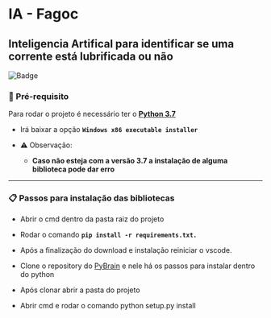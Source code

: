 # IA - Fagoc
## Inteligencia Artifical para identificar se uma corrente está lubrificada ou não
![Badge](https://img.shields.io/github/license/RobertsFerreira/IA-Fagoc)


### 🎲 Pré-requisito 

Para rodar o projeto é necessário ter o **[Python 3.7](https://www.python.org/downloads/release/python-379/)**

- Irá baixar a opção **`Windows x86 executable installer`**

- ⚠️ Observação:
    - **Caso não esteja com a versão 3.7 a instalação de alguma biblioteca pode dar erro**

---

### 📋 Passos para instalação das bibliotecas
    
- Abrir o cmd dentro da pasta raiz do projeto 
        
- Rodar o comando **`pip install -r requirements.txt.`**

- Após a finalização do download e instalação reiniciar o vscode.

- Clone o repository do [PyBrain](https://github.com/pybrain/pybrain) e nele há os passos para instalar dentro do python

- Após clonar abrir a pasta do projeto

- Abrir cmd e rodar o comando python setup.py install
